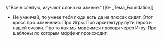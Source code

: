 //"Все в слепую, изучают слона на измене."
[[6- _Тема_Foundation]]
- Не умничай, по умнее тебя люди есть да на плюсах сидят. Этот кросс про изменения. Про Игры. Про архитектуру пути героя и нашей сказки. Про то как мы морфимся проходя через Игру. Про шаблоны по которым морфинг происходит.
